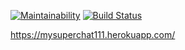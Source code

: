 [![Maintainability](https://api.codeclimate.com/v1/badges/df58a6e2c958ef53147a/maintainability)](https://codeclimate.com/github/0TH0N/project-lvl4-s391/maintainability)
[![Build Status](https://travis-ci.com/0TH0N/project-lvl4-s391.svg?branch=master)](https://travis-ci.com/0TH0N/project-lvl4-s391)

https://mysuperchat111.herokuapp.com/